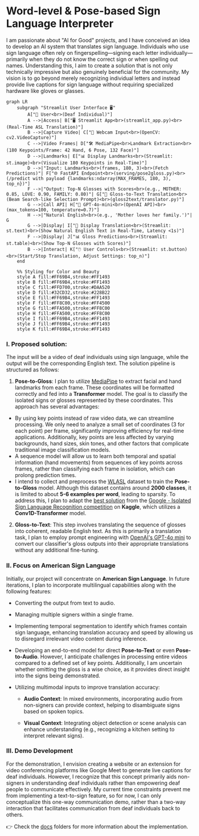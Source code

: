 # Word-level & Pose-based Sign Language Interpreter

I am passionate about "AI for Good" projects, and I have conceived an idea to develop an AI system that translates sign language. Individuals who use sign language often rely on fingerspelling—signing each letter individually—primarily when they do not know the correct sign or when spelling out names. Understanding this, I aim to create a solution that is not only technically impressive but also genuinely beneficial for the community. My vision is to go beyond merely recognizing individual letters and instead provide live captions for sign language without requiring specialized hardware like gloves or glasses.

```mermaid
graph LR
    subgraph "Streamlit User Interface 🖥️"
        A["👤 User<br>(Deaf Individual)"]
        A -->|Access| B["🖥️ Streamlit App<br>(streamlit_app.py)<br>(Real-Time ASL Translation)"]
        B -->|Capture Video| C["🎥 Webcam Input<br>(OpenCV: cv2.VideoCapture)"]
        C -->|Video Frames| D["🛠️ MediaPipe<br>Landmark Extraction<br>(180 Keypoints/Frame: 42 Hand, 6 Pose, 132 Face)"]
        D -->|Landmarks| E["📊 Display Landmarks<br>(Streamlit: st.image)<br>(Visualize 180 Keypoints in Real-Time)"]
        D -->|"Input: Landmarks<br>(frames, 180, 3)<br>(Fetch Predictions)"| F["🌐 FastAPI Endpoint<br>(serving/pose2gloss.py)<br>(/predict with payload {landmarks:ndarray(MAX_FRAMES, 180, 3), top_n})"]
        F -->|"Output: Top-N Glosses with Scores<br>(e.g., MOTHER: 0.85, LOVE: 0.90, FAMILY: 0.80)"| G["📝 Gloss-to-Text Translation<br>(Beam Search-like Selection Prompt)<br>(gloss2text/translator.py)"]
        G -->|Call API| H["🧠 GPT-4o-mini<br>(OpenAI API)<br>(max_tokens=100, temperature=0.7)"]
        H -->|"Natural English<br>(e.g., 'Mother loves her family.')"| G
        G -->|Display| I["📜 Display Translation<br>(Streamlit: st.text)<br>(Show Natural English Text in Real-Time, Latency <1s)"]
        F -->|Display| J["📊 Gloss Predictions<br>(Streamlit: st.table)<br>(Show Top-N Glosses with Scores)"]
        B -->|Interact| K["🖱️ User Controls<br>(Streamlit: st.button)<br>(Start/Stop Translation, Adjust Settings: top_n)"]
    end

    %% Styling for Color and Beauty
    style A fill:#FF69B4,stroke:#FF1493
    style B fill:#FF69B4,stroke:#FF1493
    style C fill:#FFD700,stroke:#DAA520
    style D fill:#32CD32,stroke:#228B22
    style E fill:#FF69B4,stroke:#FF1493
    style F fill:#FF8C00,stroke:#FF4500
    style G fill:#FFA500,stroke:#FF8C00
    style H fill:#FFA500,stroke:#FF8C00
    style I fill:#FF69B4,stroke:#FF1493
    style J fill:#FF69B4,stroke:#FF1493
    style K fill:#FF69B4,stroke:#FF1493
```

### I. Proposed solution: 

The input will be a video of deaf individuals using sign language, while the output will be the corresponding English text. The solution pipeline is structured as follows:

1. **Pose-to-Gloss**: I plan to utilize [MediaPipe](https://ai.google.dev/edge/mediapipe/solutions/guide) to extract facial and hand landmarks from each frame. These coordinates will be formatted correctly and fed into a **Transformer** model. The goal is to classify the isolated signs or glosses represented by these coordinates. This approach has several advantages:
-   By using key points instead of raw video data, we can streamline processing. We only need to analyze a small set of coordinates (3 for each point) per frame, significantly improving efficiency for real-time applications. Additionally, key points are less affected by varying backgrounds, hand sizes, skin tones, and other factors that complicate traditional image classification models.
-   A sequence model will allow us to learn both temporal and spatial information (hand movements) from sequences of key points across frames, rather than classifying each frame in isolation, which can prolong prediction times.
-   I intend to collect and preprocess the [WLASL](https://arxiv.org/pdf/1910.11006v2) dataset to train the **Pose-to-Gloss** model. Although this dataset contains around **2000 classes**, it is limited to about **5-6 examples per word**, leading to sparsity. To address this, I plan to adapt the [best solution](https://www.kaggle.com/competitions/asl-signs/discussion/406684) from the [Google - Isolated Sign Language Recognition competition](https://www.kaggle.com/competitions/asl-signs) on **Kaggle**, which utilizes a **Conv1D-Transformer** model.

2. **Gloss-to-Text**: This step involves translating the sequence of glosses into coherent, readable English text. As this is primarily a translation task, I plan to employ prompt engineering with [OpenAI's GPT-4o mini](https://openai.com/index/gpt-4o-mini-advancing-cost-efficient-intelligence/) to convert our classifier's gloss outputs into their appropriate translations without any additional fine-tuning.

### II. Focus on American Sign Language

Initially, our project will concentrate on **American Sign Language**. In future iterations, I plan to incorporate multilingual capabilities along with the following features:
-   Converting the output from text to audio.
-   Managing multiple signers within a single frame.
-   Implementing temporal segmentation to identify which frames contain sign language, enhancing translation accuracy and speed by allowing us to disregard irrelevant video content during inference.
-   Developing an end-to-end model for direct **Pose-to-Text** or even **Pose-to-Audio**. However, I anticipate challenges in processing entire videos compared to a defined set of key points. Additionally, I am uncertain whether omitting the gloss is a wise choice, as it provides direct insight into the signs being demonstrated.
-   Utilizing multimodal inputs to improve translation accuracy:
  
	-   **Audio Context**: In mixed environments, incorporating audio from non-signers can provide context, helping to disambiguate signs based on spoken topics.

	-   **Visual Context**: Integrating object detection or scene analysis can enhance understanding (e.g., recognizing a kitchen setting to interpret relevant signs).

### III. Demo Development

For the demonstration, I envision creating a website or an extension for video conferencing platforms like Google Meet to generate live captions for deaf individuals. However, I recognize that this concept primarily aids non-signers in understanding deaf individuals rather than empowering deaf people to communicate effectively. My current time constraints prevent me from implementing a text-to-sign feature, so for now, I can only conceptualize this one-way communication demo, rather than a two-way interaction that facilitates communication from deaf individuals back to others.

👉 Check the [docs](./docs/) folders for more information about the implementation.
